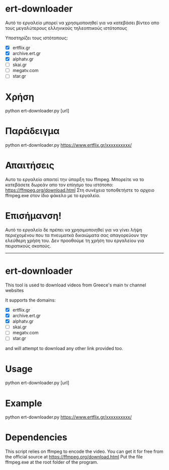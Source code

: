 ert-downloader
==============

Αυτό το εργαλείο μπορεί να χρησιμοποιηθεί για να κατεβάσει βίντεο απο τους μεγαλύτερους ελληνικούς τηλεοπτικούς ιστότοπους

Υποστηρίζει τους ιστότοπους:
 - [x] ertflix.gr
 - [x] archive.ert.gr
 - [x] alphatv.gr
 - [ ] skai.gr
 - [ ] megatv.com
 - [ ] star.gr

Χρήση
=====

python ert-downloader.py [url]

Παράδειγμα
=======

python ert-downloader.py https://www.ertflix.gr/xxxxxxxxxx/

Απαιτήσεις
============

Αυτο το εργαλείο απαιτεί την ύπαρξη του ffmpeg. Μπορείτε να το κατεβάσετε δωρεάν απο τον επίησμο του ιστότοπο: https://ffmpeg.org/download.html
Στη συνέχεια τοποθετήστε το αρχειο ffmpeg.exe στον ίδιο φάκελο με το εργαλείο.

Επισήμανση!
==========

Αυτό το εργαλείο δε πρέπει να χρησιμοποιηθεί για να γίνει λήψη περιεχομένου που τα πνευματκά δικαιώματα σας απαγορεύουν την ελεύθερη χρήση του.
Δεν προοθούμε τη χρήση του εργαλείου για πειρατικούς σκοπούς.

_______________________________________
ert-downloader
==============

This tool is used to download videos from Greece's main tv channel websites

It supports the domains:
 - [x] ertflix.gr
 - [x] archive.ert.gr
 - [x] alphatv.gr
 - [ ] skai.gr
 - [ ] megatv.com
 - [ ] star.gr

and will attempt to download any other link provided too.

Usage
=====

python ert-downloader.py [url]

Example
=======

python ert-downloader.py https://www.ertflix.gr/xxxxxxxxxx/

Dependencies
============

This script relies on ffmpeg to encode the video. You can get it for free from the official source at https://ffmpeg.org/download.html
Put the file ffmpeg.exe at the root folder of the program.
